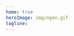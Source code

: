 ```yaml
---
home: true
heroImage: img/ngan.gif
tagline:
---
```


<script>
import SearchBox from '@SearchBox'

export default {
  components: { SearchBox }
}
</script>
